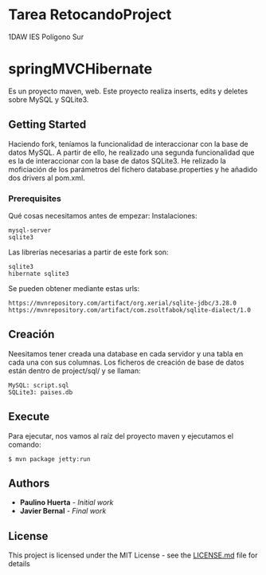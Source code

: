 # Tarea RetocandoProject
1DAW IES Polígono Sur

# springMVCHibernate
Es un proyecto maven, web.
Este proyecto realiza inserts, edits y deletes sobre MySQL y SQLite3.

## Getting Started
Haciendo fork, teníamos la funcionalidad de interaccionar con la base de datos MySQL. A partir de ello, he realizado una segunda funcionalidad que es la de interaccionar con la base de datos SQLite3.
He relizado la moficiación de los parámetros del fichero database.properties y he añadido dos drivers al pom.xml.

### Prerequisites

Qué cosas necesitamos antes de empezar:
Instalaciones:
```
mysql-server
sqlite3 
```

Las librerías necesarias a partir de este fork son:
```
sqlite3
hibernate sqlite3
```

Se pueden obtener mediante estas urls:
```
https://mvnrepository.com/artifact/org.xerial/sqlite-jdbc/3.28.0
https://mvnrepository.com/artifact/com.zsoltfabok/sqlite-dialect/1.0
```

## Creación
Neesitamos tener creada una database en cada servidor y una tabla en cada una con sus columnas.
Los ficheros de creación de base de datos están dentro de project/sql/ y se llaman:
```
MySQL: script.sql
SQLite3: paises.db
```

## Execute

Para ejecutar, nos vamos al raíz del proyecto maven y ejecutamos el comando:
```
$ mvn package jetty:run
```

## Authors

* **Paulino Huerta** - *Initial work* 
* **Javier Bernal** - *Final work* 

## License

This project is licensed under the MIT License - see the [LICENSE.md](LICENSE.md) file for details
